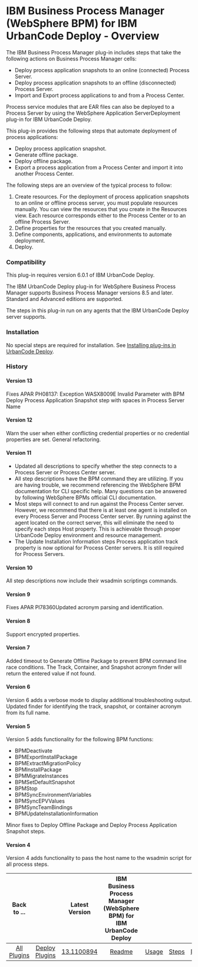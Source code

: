 
# IBM Business Process Manager (WebSphere BPM) for IBM UrbanCode Deploy - Overview

The IBM Business Process Manager plug-in includes steps that take the following actions on Business Process Manager cells:

* Deploy process application snapshots to an online (connected) Process Server.
* Deploy process application snapshots to an offline (disconnected) Process Server.
* Import and Export process applications to and from a Process Center.

Process service modules that are EAR files can also be deployed to a Process Server by using the WebSphere Application ServerDeployment plug-in for IBM UrbanCode Deploy.

This plug-in provides the following steps that automate deployment of process applications:

* Deploy process application snapshot.
* Generate offline package.
* Deploy offline package.
* Export a process application from a Process Center and import it into another Process Center.

The following steps are an overview of the typical process to follow:

1. Create resources. For the deployment of process application snapshots to an online or offline process server, you must populate resources manually. You can view the resources that you create in the Resources view. Each resource corresponds either to the Process Center or to an offline Process Server.
2. Define properties for the resources that you created manually.
3. Define components, applications, and environments to automate deployment.
4. Deploy.

### Compatibility

This plug-in requires version 6.0.1 of IBM UrbanCode Deploy.

The IBM UrbanCode Deploy plug-in for WebSphere Business Process Manager supports Business Process Manager versions 8.5 and later. Standard and Advanced editions are supported.

The steps in this plug-in run on any agents that the IBM UrbanCode Deploy server supports.

### Installation

No special steps are required for installation. See [Installing plug-ins in UrbanCode Deploy](https://community.ibm.com/community/user/wasdevops/blogs/laurel-dickson-bull1/2022/06/13/install-plugins "Installing plug-ins in UrbanCode Deploy").

### History

#### Version 13

Fixes APAR PH08137: Exception WASX8009E Invalid Parameter with BPM Deploy Process Application Snapshot step with spaces in Process Server Name

#### Version 12

Warn the user when either conflicting credential properties or no credential properties are set. General refactoring.

#### Version 11

* Updated all descriptions to specify whether the step connects to a Process Server or Process Center server.
* All step descriptions have the BPM command they are utilizing. If you are having trouble, we recommend referencing the WebSphere BPM documentation for CLI specific help. Many questions can be answered by following WebSphere BPMs official CLI documentation.
* Most steps will connect to and run against the Process Center server. However, we recommend that there is at least one agent is installed on every Process Server and Process Center server. By running against the agent located on the correct server, this will eliminate the need to specify each steps Host property. This is achievable through proper UrbanCode Deploy environment and resource management.
* The Update Installation Information steps Process application track property is now optional for Process Center servers. It is still required for Process Servers.

#### Version 10

All step descriptions now include their wsadmin scriptings commands.

#### Version 9

Fixes APAR PI78360Updated acronym parsing and identification.

#### Version 8

Support encrypted properties.

#### Version 7

Added timeout to Generate Offline Package to prevent BPM command line race conditions. The Track, Container, and Snapshot acronym finder will return the entered value if not found.

#### Version 6

Version 6 adds a verbose mode to display additional troubleshooting output. Updated finder for identifying the track, snapshot, or container acronym from its full name.

#### Version 5

Version 5 adds functionality for the following BPM functions:

* BPMDeactivate
* BPMExportInstallPackage
* BPMExtractMigrationPolicy
* BPMInstallPackage
* BPMMigrateInstances
* BPMSetDefaultSnapshot
* BPMStop
* BPMSyncEnvironmentVariables
* BPMSyncEPVValues
* BPMSyncTeamBindings
* BPMUpdateInstallationInformation

Minor fixes to Deploy Offline Package and Deploy Process Application Snapshot steps.

#### Version 4

Version 4 adds functionality to pass the host name to the wsadmin script for all process steps.


|Back to ...||Latest Version|IBM Business Process Manager (WebSphere BPM) for IBM UrbanCode Deploy ||||
| :---: | :---: | :---: | :---: | :---: | :---: | :---: |
|[All Plugins](../../index.md)|[Deploy Plugins](../README.md)|[13.1100894](https://raw.githubusercontent.com/UrbanCode/IBM-UCD-PLUGINS/main/files/WebSphereBPM/WebSphereBPM-13.1100894.zip)|[Readme](README.md)|[Usage](usage.md)|[Steps](steps.md)|[Downloads](downloads.md)|

